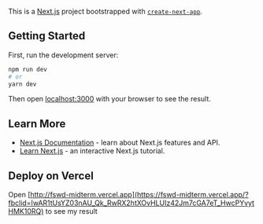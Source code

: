 This is a [Next.js](https://nextjs.org/) project bootstrapped with [`create-next-app`](https://github.com/vercel/next.js/tree/canary/packages/create-next-app).

## Getting Started

First, run the development server:

```bash
npm run dev
# or
yarn dev
```

Then open [localhost:3000](http://localhost:3000) with your browser to see the result.

## Learn More

- [Next.js Documentation](https://nextjs.org/docs) - learn about Next.js features and API.
- [Learn Next.js](https://nextjs.org/learn) - an interactive Next.js tutorial.

## Deploy on Vercel

Open [http://fswd-midterm.vercel.app](https://fswd-midterm.vercel.app/?fbclid=IwAR1tUsYZ03nAU_Qk_RwRX2htXOvHLUIz42Jm7cGA7eT_HwcPYvytHMK10RQ) to see my result
